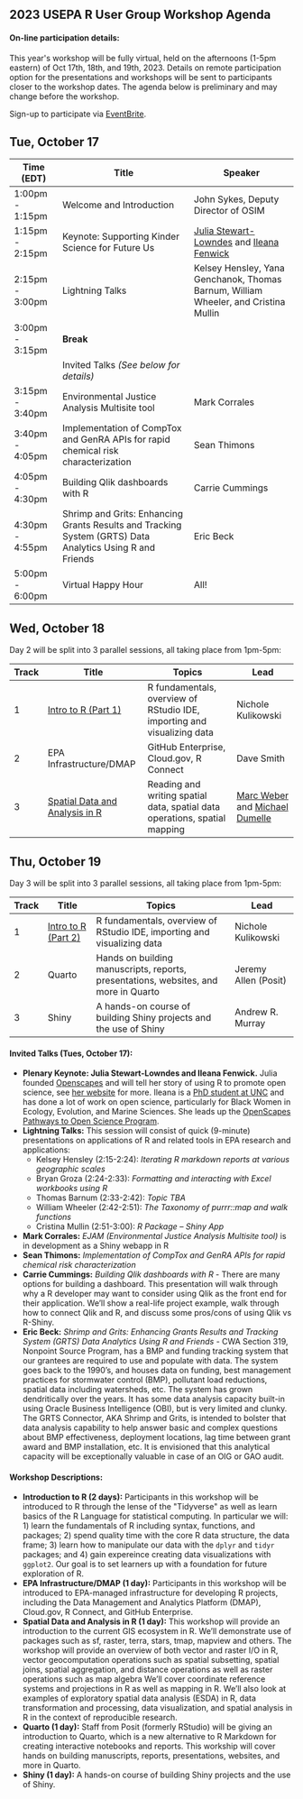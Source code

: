 ## 2023 USEPA R User Group Workshop Agenda

#### On-line participation details:

This year's workshop will be fully virtual, held on the afternoons (1-5pm eastern) of Oct 17th, 18th, and 19th, 2023.
Details on remote participation option for the presentations and workshops will be sent to participants closer to the workshop dates.
The agenda below is preliminary and may change before the workshop.

Sign-up to participate via [EventBrite](https://www.eventbrite.com/e/r-user-group-workshop-2023-october-17th-19th-registration-611092212257).

## Tue, October 17

|Time (EDT)     |Title                    |Speaker                  |
|---------------|-------------------------|-------------------------|
|1:00pm - 1:15pm|Welcome and Introduction |John Sykes, Deputy Director of OSIM|
|1:15pm - 2:15pm|Keynote: Supporting Kinder Science for Future Us          |[Julia Stewart-Lowndes](https://jules32.github.io/) and [Ileana Fenwick](https://aces.kenaninstitute.unc.edu/people/ileana-fenwick/)|
|2:15pm - 3:00pm|Lightning Talks          |Kelsey Hensley, Yana Genchanok, Thomas Barnum, William Wheeler, and Cristina Mullin|
|3:00pm - 3:15pm|**Break**                |                         |
|               |Invited Talks *(See below for details)*|           |
|3:15pm - 3:40pm|Environmental Justice Analysis Multisite tool|Mark Corrales|
|3:40pm - 4:05pm|Implementation of CompTox and GenRA APIs for rapid chemical risk characterization|Sean Thimons|
|4:05pm - 4:30pm|Building Qlik dashboards with R|Carrie Cummings    |
|4:30pm - 4:55pm|Shrimp and Grits: Enhancing Grants Results and Tracking System (GRTS) Data Analytics Using R and Friends|Eric Beck|
|5:00pm - 6:00pm|Virtual Happy Hour       |All!                     |

## Wed, October 18

Day 2 will be split into 3 parallel sessions, all taking place from 1pm-5pm:

|Track  |Title                   |Topics                  |Lead                    |
|-------|------------------------|------------------------|------------------------|
|1|[Intro to R (Part 1)](https://github.com/nicholekulikowski/intro-to-R-2023)|R fundamentals, overview of RStudio IDE, importing and visualizing data|Nichole Kulikowski|
|2|EPA Infrastructure/DMAP|GitHub Enterprise, Cloud.gov, R Connect|Dave Smith|
|3|[Spatial Data and Analysis in R](https://mhweber.github.io/R-User-Group-Spatial-Workshop-2021/)|Reading and writing spatial data, spatial data operations, spatial mapping|[Marc Weber](https://mhweber.github.io/) and [Michael Dumelle](https://michaeldumelle.github.io/)|

## Thu, October 19

Day 3 will be split into 3 parallel sessions, all taking place from 1pm-5pm:

|Track  |Title                   |Topics                  |Lead                    |
|-------|------------------------|------------------------|------------------------|
|1|[Intro to R (Part 2)](https://github.com/nicholekulikowski/intro-to-R-2023)|R fundamentals, overview of RStudio IDE, importing and visualizing data|Nichole Kulikowski|
|2|Quarto|Hands on building manuscripts, reports, presentations, websites, and more in Quarto|Jeremy Allen (Posit)|
|3|Shiny|A hands-on course of building Shiny projects and the use of Shiny|Andrew R. Murray|



#### Invited Talks (Tues, October 17):

- **Plenary Keynote: Julia Stewart-Lowndes and Ileana Fenwick.** Julia founded [Openscapes](https://openscapes.org/) and will tell her story of using R to promote open science, see [her website](https://jules32.github.io/) for more. Ileana is a [PhD student at UNC](https://aces.kenaninstitute.unc.edu/people/ileana-fenwick/) and has done a lot of work on open science, particularly for Black Women in Ecology, Evolution, and Marine Sciences. She leads up the [OpenScapes Pathways to Open Science Program](https://openscapes.org/initiatives.html#pathways-to-open-science-program).
- **Lightning Talks:** This session will consist of quick (9-minute) presentations on applications of R and related tools in EPA research and applications:
  - Kelsey Hensley (2:15-2:24): *Iterating R markdown reports at various geographic scales*
  - Bryan Groza (2:24-2:33): *Formatting and interacting with Excel workbooks using R*
  - Thomas Barnum (2:33-2:42): *Topic TBA*
  - William Wheeler (2:42-2:51): *The Taxonomy of purrr::map and walk functions*
  - Cristina Mullin (2:51-3:00): *R Package – Shiny App*
- **Mark Corrales:** *EJAM (Environmental Justice Analysis Multisite tool)* is in development as a Shiny webapp in R
- **Sean Thimons:** *Implementation of CompTox and GenRA APIs for rapid chemical risk characterization*
- **Carrie Cummings:** *Building Qlik dashboards with R* - There are many options for building a dashboard. This presentation will walk through why a R developer may want to consider using Qlik as the front end for their application. We’ll show a real-life project example, walk through how to connect Qlik and R, and discuss some pros/cons of using Qlik vs R-Shiny.
- **Eric Beck:** *Shrimp and Grits: Enhancing Grants Results and Tracking System (GRTS) Data Analytics Using R and Friends* - CWA Section 319, Nonpoint Source Program, has a BMP and funding tracking system that our grantees are required to use and populate with data. The system goes back to the 1990’s, and houses data on funding, best management practices for stormwater control (BMP), pollutant load reductions, spatial data including watersheds, etc. The system has grown dendritically over the years. It has some data analysis capacity built-in using Oracle Business Intelligence (OBI), but is very limited and clunky. The GRTS Connector, AKA Shrimp and Grits, is intended to bolster that data analysis capability to help answer basic and complex questions about BMP effectiveness, deployment locations, lag time between grant award and BMP installation, etc. It is envisioned that this analytical capacity will be exceptionally valuable in case of an OIG or GAO audit.



#### Workshop Descriptions:

- **Introduction to R (2 days):** Participants in this workshop will be introduced to R through the lense of the "Tidyverse" as well as learn basics of the R Language for statistical computing.  In particular we will: 1) learn the fundamentals of R including syntax, functions, and packages; 2) spend quality time with the core R data structure, the data frame; 3) learn how to manipulate our data with the `dplyr` and `tidyr` packages; and 4) gain expereince creating data visualizations with `ggplot2`.  Our goal is to set learners up with a foundation for future exploration of R.
- **EPA Infrastructure/DMAP (1 day):** Participants in this workshop will be introduced to EPA-managed infrastructure for developing R projects, including the Data Management and Analytics Platform (DMAP), Cloud.gov, R Connect, and GitHub Enterprise.
- **Spatial Data and Analysis in R (1 day):** This workshop will provide an introduction to the current GIS ecosystem in R.  We’ll demonstrate use of packages such as sf, raster, terra, stars, tmap, mapview and others.  The workshop will provide an overview of both vector and raster I/O in R, vector geocomputation operations such as spatial subsetting, spatial joins, spatial aggregation, and distance operations as well as raster operations such as map algebra  We’ll cover coordinate reference systems and projections in R as well as mapping in R.  We’ll also look at examples of exploratory spatial data analysis (ESDA) in R, data transformation and processing, data visualization, and spatial analysis in R in the context of reproducible research.
- **Quarto (1 day):** Staff from Posit (formerly RStudio) will be giving an introduction to Quarto, which is a new alternative to R Markdown for creating interactive notebooks and reports. This workship will cover hands on building manuscripts, reports, presentations, websites, and more in Quarto.
- **Shiny (1 day):** A hands-on course of building Shiny projects and the use of Shiny.

